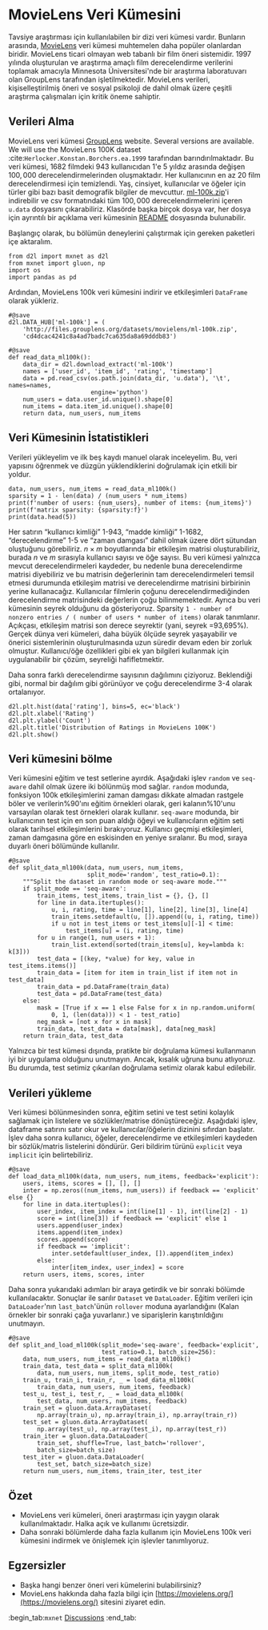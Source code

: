 #  MovieLens Veri Kümesini

Tavsiye araştırması için kullanılabilen bir dizi veri kümesi vardır. Bunların arasında, [MovieLens](https://movielens.org/) veri kümesi muhtemelen daha popüler olanlardan biridir. MovieLens ticari olmayan web tabanlı bir film öneri sistemidir. 1997 yılında oluşturulan ve araştırma amaçlı film derecelendirme verilerini toplamak amacıyla Minnesota Üniversitesi'nde bir araştırma laboratuvarı olan GroupLens tarafından işletilmektedir. MovieLens verileri, kişiselleştirilmiş öneri ve sosyal psikoloji de dahil olmak üzere çeşitli araştırma çalışmaları için kritik öneme sahiptir. 

## Verileri Alma

MovieLens veri kümesi [GroupLens](https://grouplens.org/datasets/movielens/) website. Several versions are available. We will use the MovieLens 100K dataset :cite:`Herlocker.Konstan.Borchers.ea.1999` tarafından barındırılmaktadır. Bu veri kümesi, 1682 filmdeki 943 kullanıcıdan 1'e 5 yıldız arasında değişen $100,000$ derecelendirmelerinden oluşmaktadır. Her kullanıcının en az 20 film derecelendirmesi için temizlendi. Yaş, cinsiyet, kullanıcılar ve öğeler için türler gibi bazı basit demografik bilgiler de mevcuttur. [ml-100k.zip](http://files.grouplens.org/datasets/movielens/ml-100k.zip)'i indirebilir ve csv formatındaki tüm $100,000$ derecelendirmelerini içeren `u.data` dosyasını çıkarabiliriz. Klasörde başka birçok dosya var, her dosya için ayrıntılı bir açıklama veri kümesinin [README](http://files.grouplens.org/datasets/movielens/ml-100k-README.txt) dosyasında bulunabilir. 

Başlangıç olarak, bu bölümün deneylerini çalıştırmak için gereken paketleri içe aktaralım.

```{.python .input  n=1}
from d2l import mxnet as d2l
from mxnet import gluon, np
import os
import pandas as pd
```

Ardından, MovieLens 100k veri kümesini indirir ve etkileşimleri `DataFrame` olarak yükleriz.

```{.python .input  n=2}
#@save
d2l.DATA_HUB['ml-100k'] = (
    'http://files.grouplens.org/datasets/movielens/ml-100k.zip',
    'cd4dcac4241c8a4ad7badc7ca635da8a69dddb83')

#@save
def read_data_ml100k():
    data_dir = d2l.download_extract('ml-100k')
    names = ['user_id', 'item_id', 'rating', 'timestamp']
    data = pd.read_csv(os.path.join(data_dir, 'u.data'), '\t', names=names,
                       engine='python')
    num_users = data.user_id.unique().shape[0]
    num_items = data.item_id.unique().shape[0]
    return data, num_users, num_items
```

## Veri Kümesinin İstatistikleri

Verileri yükleyelim ve ilk beş kaydı manuel olarak inceleyelim. Bu, veri yapısını öğrenmek ve düzgün yüklendiklerini doğrulamak için etkili bir yoldur.

```{.python .input  n=3}
data, num_users, num_items = read_data_ml100k()
sparsity = 1 - len(data) / (num_users * num_items)
print(f'number of users: {num_users}, number of items: {num_items}')
print(f'matrix sparsity: {sparsity:f}')
print(data.head(5))
```

Her satırın “kullanıcı kimliği” 1-943, “madde kimliği” 1-1682, “derecelendirme” 1-5 ve “zaman damgası” dahil olmak üzere dört sütundan oluştuğunu görebiliriz. $n \times m$ boyutlarında bir etkileşim matrisi oluşturabiliriz, burada $n$ ve $m$ sırasıyla kullanıcı sayısı ve öğe sayısı. Bu veri kümesi yalnızca mevcut derecelendirmeleri kaydeder, bu nedenle buna derecelendirme matrisi diyebiliriz ve bu matrisin değerlerinin tam derecelendirmeleri temsil etmesi durumunda etkileşim matrisi ve derecelendirme matrisini birbirinin yerine kullanacağız. Kullanıcılar filmlerin çoğunu derecelendirmediğinden derecelendirme matrisindeki değerlerin çoğu bilinmemektedir. Ayrıca bu veri kümesinin seyrek olduğunu da gösteriyoruz. Sparsity `1 - number of nonzero entries / ( number of users * number of items)` olarak tanımlanır. Açıkçası, etkileşim matrisi son derece seyrektir (yani, seyrek =93,695%). Gerçek dünya veri kümeleri, daha büyük ölçüde seyrek yaşayabilir ve önerici sistemlerinin oluşturulmasında uzun süredir devam eden bir zorluk olmuştur. Kullanıcı/öğe özellikleri gibi ek yan bilgileri kullanmak için uygulanabilir bir çözüm, seyreliği hafifletmektir. 

Daha sonra farklı derecelendirme sayısının dağılımını çiziyoruz. Beklendiği gibi, normal bir dağılım gibi görünüyor ve çoğu derecelendirme 3-4 olarak ortalanıyor.

```{.python .input  n=4}
d2l.plt.hist(data['rating'], bins=5, ec='black')
d2l.plt.xlabel('Rating')
d2l.plt.ylabel('Count')
d2l.plt.title('Distribution of Ratings in MovieLens 100K')
d2l.plt.show()
```

## Veri kümesini bölme

Veri kümesini eğitim ve test setlerine ayırdık. Aşağıdaki işlev `random` ve `seq-aware` dahil olmak üzere iki bölünmüş mod sağlar. `random` modunda, fonksiyon 100k etkileşimlerini zaman damgası dikkate almadan rastgele böler ve verilerin%90'ını eğitim örnekleri olarak, geri kalanın%10'unu varsayılan olarak test örnekleri olarak kullanır. `seq-aware` modunda, bir kullanıcının test için en son puan aldığı öğeyi ve kullanıcıların eğitim seti olarak tarihsel etkileşimlerini bırakıyoruz. Kullanıcı geçmişi etkileşimleri, zaman damgasına göre en eskisinden en yeniye sıralanır. Bu mod, sıraya duyarlı öneri bölümünde kullanılır.

```{.python .input  n=5}
#@save
def split_data_ml100k(data, num_users, num_items,
                      split_mode='random', test_ratio=0.1):
    """Split the dataset in random mode or seq-aware mode."""
    if split_mode == 'seq-aware':
        train_items, test_items, train_list = {}, {}, []
        for line in data.itertuples():
            u, i, rating, time = line[1], line[2], line[3], line[4]
            train_items.setdefault(u, []).append((u, i, rating, time))
            if u not in test_items or test_items[u][-1] < time:
                test_items[u] = (i, rating, time)
        for u in range(1, num_users + 1):
            train_list.extend(sorted(train_items[u], key=lambda k: k[3]))
        test_data = [(key, *value) for key, value in test_items.items()]
        train_data = [item for item in train_list if item not in test_data]
        train_data = pd.DataFrame(train_data)
        test_data = pd.DataFrame(test_data)
    else:
        mask = [True if x == 1 else False for x in np.random.uniform(
            0, 1, (len(data))) < 1 - test_ratio]
        neg_mask = [not x for x in mask]
        train_data, test_data = data[mask], data[neg_mask]
    return train_data, test_data
```

Yalnızca bir test kümesi dışında, pratikte bir doğrulama kümesi kullanmanın iyi bir uygulama olduğunu unutmayın. Ancak, kısalık uğruna bunu atlıyoruz. Bu durumda, test setimiz çıkarılan doğrulama setimiz olarak kabul edilebilir. 

## Verileri yükleme

Veri kümesi bölünmesinden sonra, eğitim setini ve test setini kolaylık sağlamak için listelere ve sözlükler/matrise dönüştüreceğiz. Aşağıdaki işlev, dataframe satırını satır okur ve kullanıcılar/öğelerin dizinini sıfırdan başlatır. İşlev daha sonra kullanıcı, öğeler, derecelendirme ve etkileşimleri kaydeden bir sözlük/matris listelerini döndürür. Geri bildirim türünü `explicit` veya `implicit` için belirtebiliriz.

```{.python .input  n=6}
#@save
def load_data_ml100k(data, num_users, num_items, feedback='explicit'):
    users, items, scores = [], [], []
    inter = np.zeros((num_items, num_users)) if feedback == 'explicit' else {}
    for line in data.itertuples():
        user_index, item_index = int(line[1] - 1), int(line[2] - 1)
        score = int(line[3]) if feedback == 'explicit' else 1
        users.append(user_index)
        items.append(item_index)
        scores.append(score)
        if feedback == 'implicit':
            inter.setdefault(user_index, []).append(item_index)
        else:
            inter[item_index, user_index] = score
    return users, items, scores, inter
```

Daha sonra yukarıdaki adımları bir araya getirdik ve bir sonraki bölümde kullanılacaktır. Sonuçlar ile sarılır `Dataset` ve `DataLoader`. Eğitim verileri için `DataLoader`'nın `last_batch`'ünün `rollover` moduna ayarlandığını (Kalan örnekler bir sonraki çağa yuvarlanır.) ve siparişlerin karıştırıldığını unutmayın.

```{.python .input  n=7}
#@save
def split_and_load_ml100k(split_mode='seq-aware', feedback='explicit',
                          test_ratio=0.1, batch_size=256):
    data, num_users, num_items = read_data_ml100k()
    train_data, test_data = split_data_ml100k(
        data, num_users, num_items, split_mode, test_ratio)
    train_u, train_i, train_r, _ = load_data_ml100k(
        train_data, num_users, num_items, feedback)
    test_u, test_i, test_r, _ = load_data_ml100k(
        test_data, num_users, num_items, feedback)
    train_set = gluon.data.ArrayDataset(
        np.array(train_u), np.array(train_i), np.array(train_r))
    test_set = gluon.data.ArrayDataset(
        np.array(test_u), np.array(test_i), np.array(test_r))
    train_iter = gluon.data.DataLoader(
        train_set, shuffle=True, last_batch='rollover',
        batch_size=batch_size)
    test_iter = gluon.data.DataLoader(
        test_set, batch_size=batch_size)
    return num_users, num_items, train_iter, test_iter
```

## Özet

* MovieLens veri kümeleri, öneri araştırması için yaygın olarak kullanılmaktadır. Halka açık ve kullanımı ücretsizdir.
* Daha sonraki bölümlerde daha fazla kullanım için MovieLens 100k veri kümesini indirmek ve önişlemek için işlevler tanımlıyoruz.

## Egzersizler

* Başka hangi benzer öneri veri kümelerini bulabilirsiniz?
* MovieLens hakkında daha fazla bilgi için [https://movielens.org/](https://movielens.org/) sitesini ziyaret edin.

:begin_tab:`mxnet`
[Discussions](https://discuss.d2l.ai/t/399)
:end_tab:
